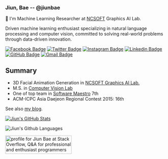 ### Jiun, Bae -- @jiunbae

👋 I'm Machine Learning Researcher at [NCSOFT](https://kr.ncsoft.com) Graphics AI Lab.

Driven machine learning enthusiast specializing in natural language processing and computer vision, committed to solving real-world problems through data-driven innovation.

[![Facebook Badge](https://img.shields.io/badge/-Facebook-3b5998?style=flat-square&logo=facebook&logoColor=white&link=https://www.facebook.com/MayTryArk/)](https://www.facebook.com/maytryark/)
[![Twitter Badge](https://img.shields.io/badge/-Twitter-00acee?style=flat-square&logo=twitter&logoColor=white&link=https://twitter.com/baejiun/)](https://twitter.com/baejiun/)
[![Instagram Badge](https://img.shields.io/badge/-Instagram-8a3ab9?style=flat-square&logo=Instagram&logoColor=white&link=http://instagram.com/bae.jiun)](http://instagram.com/bae.jiun)
[![Linkedin Badge](https://img.shields.io/badge/-LinkedIn-0e76a8?style=flat-square&logo=Linkedin&logoColor=white&link=https://www.linkedin.com/in/jiunbae/)](https://www.linkedin.com/in/jiunbae/)
[![GitHub Badge](https://img.shields.io/badge/-GitHub-333?style=flat-square&logo=GitHub&logoColor=white&link=https://www.github.com/jiunbae)](https://www.github.com/jiunbae)
[![Gmail Badge](https://img.shields.io/badge/-Gmail-B23121?style=flat-square&logo=Gmail&logoColor=white&link=mailto:jiunbae.dev@gmail.com)](mailto:jiunbae.dev@gmail.com)

## Summary
- 3D Facial Animation Generation in [NCSOFT Graphics AI Lab.](https://www.youtube.com/watch?v=ahEZAJ-bxoI)
- M.S. in [Computer Vision Lab](http://cvlab.hanyang.ac.kr)
- One of top team in [Software Maestro](https://swmaestro.org) 7th
- ACM-ICPC Asia Daejeon Regional Contest 2015: 16th

See also [my blog](https://blog.jiun.dev/about).

[![Jiun's GitHub Stats](https://github-readme-stats.vercel.app/api?username=jiunbae&theme=vue-dark)](https://github.com/jiunbae/jiunbae)

![Jiun's Github Languages](https://github-readme-stats.vercel.app/api/top-langs/?username=jiunbae&theme=blue-green)

<a href="https://stackoverflow.com/users/5615965/jiun-bae"><img src="https://stackoverflow.com/users/flair/5615965.png" width="208" height="58" alt="profile for Jiun Bae at Stack Overflow, Q&amp;A for professional and enthusiast programmers" title="profile for Jiun Bae at Stack Overflow, Q&amp;A for professional and enthusiast programmers"></a>
